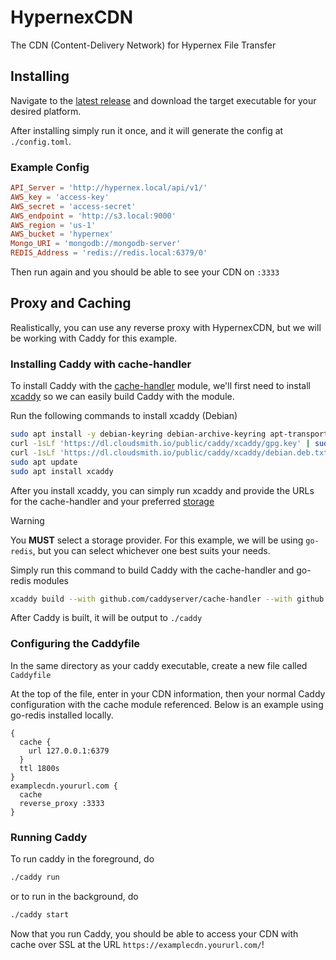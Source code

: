# HypernexCDN
The CDN (Content-Delivery Network) for Hypernex File Transfer

## Installing

Navigate to the [latest release](https://github.com/TigersUniverse/HypernexCDN/releases/latest) and download the target executable for your desired platform.

After installing simply run it once, and it will generate the config at `./config.toml`.

### Example Config

```toml
API_Server = 'http://hypernex.local/api/v1/'
AWS_key = 'access-key'
AWS_secret = 'access-secret'
AWS_endpoint = 'http://s3.local:9000'
AWS_region = 'us-1'
AWS_bucket = 'hypernex'
Mongo_URI = 'mongodb://mongodb-server'
REDIS_Address = 'redis://redis.local:6379/0'
```

Then run again and you should be able to see your CDN on `:3333`

## Proxy and Caching

Realistically, you can use any reverse proxy with HypernexCDN, but we will be working with Caddy for this example.

### Installing Caddy with cache-handler

To install Caddy with the [cache-handler](https://github.com/caddyserver/cache-handler) module, we'll first need to install [xcaddy](https://github.com/caddyserver/xcaddy) so we can easily build Caddy with the module.

Run the following commands to install xcaddy (Debian)

```bash
sudo apt install -y debian-keyring debian-archive-keyring apt-transport-https
curl -1sLf 'https://dl.cloudsmith.io/public/caddy/xcaddy/gpg.key' | sudo gpg --dearmor -o /usr/share/keyrings/caddy-xcaddy-archive-keyring.gpg
curl -1sLf 'https://dl.cloudsmith.io/public/caddy/xcaddy/debian.deb.txt' | sudo tee /etc/apt/sources.list.d/caddy-xcaddy.list
sudo apt update
sudo apt install xcaddy
```

After you install xcaddy, you can simply run xcaddy and provide the URLs for the cache-handler and your preferred [storage](https://github.com/darkweak/storages)

> [!WARNING]
>
> You **MUST** select a storage provider. For this example, we will be using `go-redis`, but you can select whichever one best suits your needs.

Simply run this command to build Caddy with the cache-handler and go-redis modules

```bash
xcaddy build --with github.com/caddyserver/cache-handler --with github.com/darkweak/storages/go-redis/caddy
```

After Caddy is built, it will be output to `./caddy`

### Configuring the Caddyfile

In the same directory as your caddy executable, create a new file called `Caddyfile`

At the top of the file, enter in your CDN information, then your normal Caddy configuration with the cache module referenced. Below is an example using go-redis installed locally.

```caddy
{
  cache {
    url 127.0.0.1:6379
  }
  ttl 1800s
}
examplecdn.yoururl.com {
  cache
  reverse_proxy :3333
}
```

### Running Caddy

To run caddy in the foreground, do

```bash
./caddy run
```
or to run in the background, do

```bash
./caddy start
```

Now that you run Caddy, you should be able to access your CDN with cache over SSL at the URL `https://examplecdn.yoururl.com/`!
